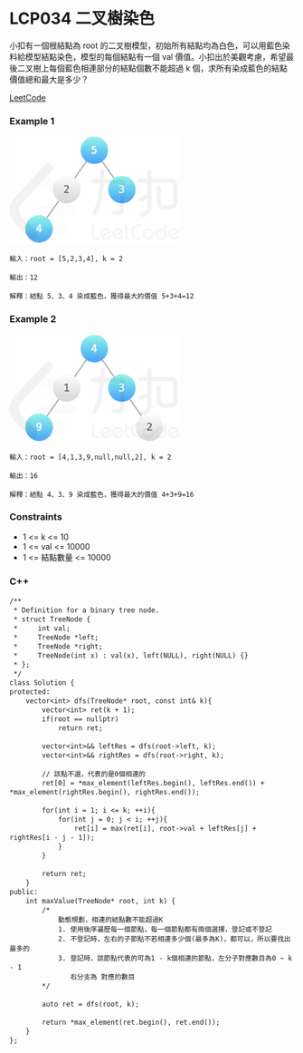 # LCP034 二叉樹染色

小扣有一個根結點為 root 的二叉樹模型，初始所有結點均為白色，可以用藍色染料給模型結點染色，模型的每個結點有一個 val 價值。小扣出於美觀考慮，希望最後二叉樹上每個藍色相連部分的結點個數不能超過 k 個，求所有染成藍色的結點價值總和最大是多少？
 
[LeetCode](https://leetcode.cn/problems/er-cha-shu-ran-se-UGC/)

### Example 1

<img src="img/lcp034_1.png" width = "300"/>

```
輸入：root = [5,2,3,4], k = 2

輸出：12

解釋：結點 5、3、4 染成藍色，獲得最大的價值 5+3+4=12
```

### Example 2

<img src="img/lcp034_2.png" width = "300"/>

```
輸入：root = [4,1,3,9,null,null,2], k = 2

輸出：16

解釋：結點 4、3、9 染成藍色，獲得最大的價值 4+3+9=16
```

### Constraints

* 1 <= k <= 10
* 1 <= val <= 10000
* 1 <= 結點數量 <= 10000


### C++ 

```
/**
 * Definition for a binary tree node.
 * struct TreeNode {
 *     int val;
 *     TreeNode *left;
 *     TreeNode *right;
 *     TreeNode(int x) : val(x), left(NULL), right(NULL) {}
 * };
 */
class Solution {
protected:
    vector<int> dfs(TreeNode* root, const int& k){
        vector<int> ret(k + 1);
        if(root == nullptr)
            return ret;
        
        vector<int>&& leftRes = dfs(root->left, k);
        vector<int>&& rightRes = dfs(root->right, k);

        // 該點不選，代表的是0個相連的
        ret[0] = *max_element(leftRes.begin(), leftRes.end()) + *max_element(rightRes.begin(), rightRes.end());

        for(int i = 1; i <= k; ++i){
            for(int j = 0; j < i; ++j){
                ret[i] = max(ret[i], root->val + leftRes[j] + rightRes[i - j - 1]);
            }
        }

        return ret;
    }
public:
    int maxValue(TreeNode* root, int k) {
        /*
            動態規劃，相連的結點數不能超過K
            1. 使用後序遍歷每一個節點，每一個節點都有兩個選擇，登記或不登記
            2. 不登記時，左右的子節點不若相連多少個(最多為K)，都可以，所以要找出最多的
            3. 登記時，該節點代表的可為1 - k個相連的節點，左分子對應數目為0 ~ k - 1
               右分支為 對應的數目  
        */

        auto ret = dfs(root, k);

        return *max_element(ret.begin(), ret.end());
    }
};
```